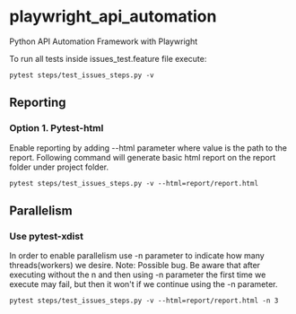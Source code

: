 # playwright_api_automation
Python API Automation Framework with Playwright

To run all tests inside  issues_test.feature file execute:
 ~~~
 pytest steps/test_issues_steps.py -v 
 ~~~

## Reporting
### Option 1. Pytest-html
Enable reporting by adding --html parameter where value is the path to the report.
Following command will generate basic html report on the report folder under project folder.
 ~~~
pytest steps/test_issues_steps.py -v --html=report/report.html
 ~~~


## Parallelism
### Use pytest-xdist
In order to enable parallelism use -n parameter to indicate how many threads(workers) we desire.
Note: Possible bug. Be aware that after executing without the n and then using -n parameter 
the first time we execute may fail, but then it won't if we continue using the -n parameter.
 ~~~
pytest steps/test_issues_steps.py -v --html=report/report.html -n 3
 ~~~
